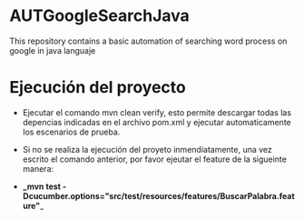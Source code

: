 # AUTGoogleSearchJava
This repository contains a basic automation of searching word process on google in java languaje

# Ejecución del proyecto
* Ejecutar el comando mvn clean verify, esto permite descargar todas las depencias indicadas en el archivo pom.xml y ejecutar automaticamente los escenarios de prueba.
* Si no se realiza la ejecución del proyeto inmendiatamente, una vez escrito el comando anterior, por favor ejeutar el feature de la sigueinte manera:

* **_mvn test -Dcucumber.options="src/test/resources/features/BuscarPalabra.feature"**_
